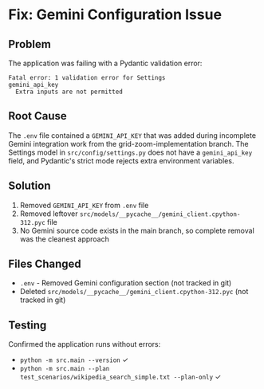 # Fix: Gemini Configuration Issue

## Problem
The application was failing with a Pydantic validation error:
```
Fatal error: 1 validation error for Settings
gemini_api_key
  Extra inputs are not permitted
```

## Root Cause
The `.env` file contained a `GEMINI_API_KEY` that was added during incomplete Gemini integration work from the grid-zoom-implementation branch. The Settings model in `src/config/settings.py` does not have a `gemini_api_key` field, and Pydantic's strict mode rejects extra environment variables.

## Solution
1. Removed `GEMINI_API_KEY` from `.env` file
2. Removed leftover `src/models/__pycache__/gemini_client.cpython-312.pyc` file
3. No Gemini source code exists in the main branch, so complete removal was the cleanest approach

## Files Changed
- `.env` - Removed Gemini configuration section (not tracked in git)
- Deleted `src/models/__pycache__/gemini_client.cpython-312.pyc` (not tracked in git)

## Testing
Confirmed the application runs without errors:
- `python -m src.main --version` ✓
- `python -m src.main --plan test_scenarios/wikipedia_search_simple.txt --plan-only` ✓